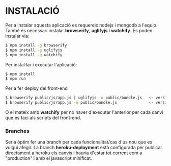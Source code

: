 # INSTALACIÓ
Per a instalar aquesta aplicació es requereix nodejs i mongodb a l'equip. També és necessari instalar **browserify**, **uglifyjs** i **watchify**. Es poden instalar via:

```sh
$ npm install -g browserify
$ npm install -g uglifyjs
$ npm install -g watchify
```
Per instal·lar i executar l'aplicació:
```sh
$ npm install
$ npm run
```
Per a fer deploy del front-end
```sh
$ browserify public/js/app.js | uglifyjs -o public/bundle.js   <- versió minificada
$ browserify public/js/app.js -o public/bundle.js              <- versió sense minificar
```
O el mateix amb **watchify** per no haver d'executar l'anterior per cada canvi que es faci als scripts del front-end.

### Branches
Seria òptim fer una branch per cada funcionalitat/cas d'ús nou que es vulgui afegir.
La branch **heroku-deployment** està configurada per publicar directament a heroku els canvis i hauria d'estar tot corrent com a "production" i amb el javascript minificat.


